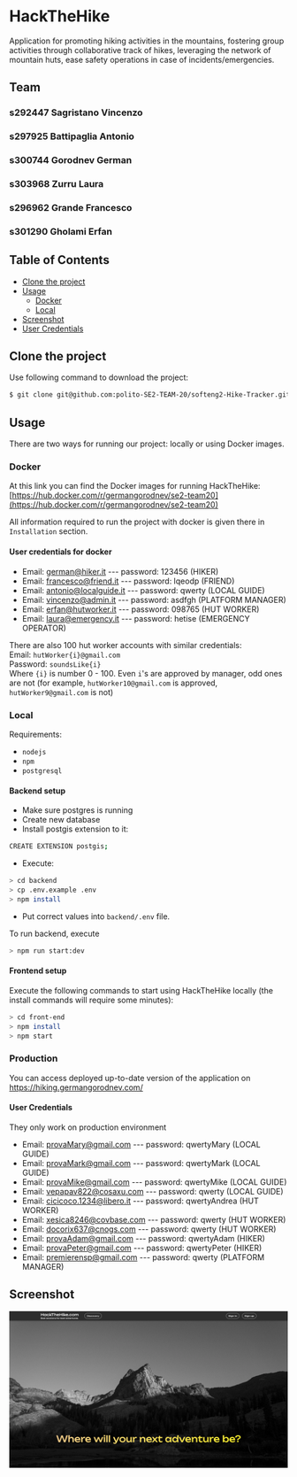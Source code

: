 # HackTheHike
Application for promoting hiking activities in the mountains, fostering group activities through collaborative track of hikes, leveraging the network of mountain huts, ease safety operations in case of incidents/emergencies.

## Team
### s292447 Sagristano Vincenzo
### s297925 Battipaglia Antonio
### s300744 Gorodnev German
### s303968 Zurru Laura
### s296962 Grande Francesco
### s301290 Gholami Erfan
## Table of Contents

- [Clone the project](#clone-the-project)
- [Usage](#usage)
    - [Docker](#docker)
    - [Local](#local)
- [Screenshot](#screenshot)
- [User Credentials](#user-credentials)

## Clone the project

Use following command to download the project:
```sh
$ git clone git@github.com:polito-SE2-TEAM-20/softeng2-Hike-Tracker.git
```

## Usage
There are two ways for running our project: locally or using Docker images.

### Docker

At this link you can find the Docker images for running HackTheHike:
[https://hub.docker.com/r/germangorodnev/se2-team20](https://hub.docker.com/r/germangorodnev/se2-team20)

All information required to run the project with docker is given there in `Installation` section.

#### User credentials for docker
- Email: german@hiker.it --- password: 123456 (HIKER)
- Email: francesco@friend.it --- password: lqeodp (FRIEND)
- Email: antonio@localguide.it --- password: qwerty (LOCAL GUIDE)
- Email: vincenzo@admin.it --- password: asdfgh (PLATFORM MANAGER)
- Email: erfan@hutworker.it --- password: 098765 (HUT WORKER)
- Email: laura@emergency.it --- password: hetise (EMERGENCY OPERATOR)

There are also 100 hut worker accounts with similar credentials:  
Email: `hutWorker{i}@gmail.com`  
Password: `soundsLike{i}`  
Where `{i}` is number 0 - 100.
Even `i`'s are approved by manager, odd ones are not (for example, `hutWorker10@gmail.com` is approved, `hutWorker9@gmail.com` is not)
         
### Local

Requirements:
- `nodejs`
- `npm` 
- `postgresql`

#### Backend setup
- Make sure postgres is running
- Create new database
- Install postgis extension to it:
```sh
CREATE EXTENSION postgis;
```
- Execute: 
```sh
> cd backend
> cp .env.example .env
> npm install
```
- Put correct values into `backend/.env` file.

To run backend, execute
```sh
> npm run start:dev
```

#### Frontend setup
Execute the following commands to start using HackTheHike locally (the install commands will require some minutes):

```sh
> cd front-end
> npm install
> npm start
```

### Production
You can access deployed up-to-date version of the application on https://hiking.germangorodnev.com/

#### User Credentials

They only work on production environment
- Email: provaMary@gmail.com --- password: qwertyMary (LOCAL GUIDE)
- Email: provaMark@gmail.com --- password: qwertyMark (LOCAL GUIDE)
- Email: provaMike@gmail.com --- password: qwertyMike (LOCAL GUIDE)
- Email: vepapav822@cosaxu.com --- password: qwerty  (LOCAL GUIDE)
- Email: cicicoco.1234@libero.it --- password: qwertyAndrea (HUT WORKER)
- Email: xesica8246@covbase.com --- password: qwerty (HUT WORKER)
- Email: docorix637@cnogs.com --- password: qwerty (HUT WORKER)
- Email: provaAdam@gmail.com --- password: qwertyAdam (HIKER)
- Email: provaPeter@gmail.com --- password: qwertyPeter (HIKER)
- Email: premierensp@gmail.com --- password: qwerty (PLATFORM MANAGER)

## Screenshot

![Screenshot](./front-end/src/extra/screenProj.png)